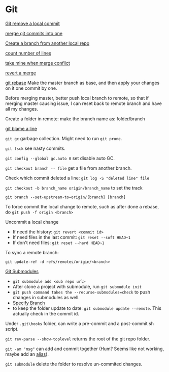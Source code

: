 # Git

[Git remove a local commit](http://stackoverflow.com/questions/5097456/throw-away-local-commits-in-git)

[merge git commits into one](http://gitready.com/advanced/2009/02/10/squashing-commits-with-rebase.html)

[Create a branch from another local repo](http://stackoverflow.com/questions/10603671/git-how-to-add-a-local-repo-and-treat-it-as-a-remote-one)

[count number of lines](http://stackoverflow.com/questions/26881441/can-you-get-the-number-of-lines-of-code-from-a-github-repository)

[take mine when merge conflict](https://stackoverflow.com/questions/914939/simple-tool-to-accept-theirs-or-accept-mine-on-a-whole-file-using-git)

[revert a merge](https://stackoverflow.com/questions/7099833/how-to-revert-a-merge-commit-thats-already-pushed-to-remote-branch)

[git rebase](https://git-scm.com/book/en/v2/Git-Branching-Rebasing)
Make the master branch as base, and then apply your changes on it one commit by one.

Before merging master, better push local branch to remote, so that if merging master causing issue, I can reset back to remote branch and have all my changes.

Create a folder in remote: make the branch name as: folder/branch

[git blame a line](https://stackoverflow.com/questions/13692072/git-blame-committed-line)

`git gc` garbage collection. Might need to run `git prune`.

`git fsck` see nasty commits.

`git config --global gc.auto 0` set disable auto GC.

`git checkout branch -- file` get a file from another branch.

Check which commit deleted a line: `git log -S "deleted line" file`

`git checkout -b branch_name origin/branch_name` to set the track

`git branch --set-upstream-to=origin/[branch] [branch]`

To force commit the local change to remote, such as after done a rebase, do `git push -f origin <branch>`

Uncommit a local change

- If need the history: `git revert <commit id>`
- If need files in the last commit: `git reset --soft HEAD~1`
- If don't need files: `git reset --hard HEAD~1`

To sync a remote branch:

`git update-ref -d refs/remotes/origin/<branch>`

[Git Submodules](https://git-scm.com/book/en/v2/Git-Tools-Submodules)

- `git submodule add <sub repo url>`
- After clone a project with submodule, run `git submodule init`
- `git push command takes the --recurse-submodules=check` to push changes in submodules as well.
- [Specify Branch](https://stackoverflow.com/questions/1777854/how-can-i-specify-a-branch-tag-when-adding-a-git-submodule#:~:text=git%20submodule%20add%20-b%20is%20not%20some%20magically,commit%20of%20a%20specified%20branch%20before%20populating%20it.)
- to keep the folder update to date: `git submodule update --remote`. This actually check in the commit id.

Under `.git\hooks` folder, can write a pre-commit and a post-commit sh script.

`git rev-parse --show-toplevel` returns the root of the git repo folder.

`git -am "msg"` can add and commit together (Hum? Seems like not working, maybe add an [alias](https://stackoverflow.com/questions/2419249/how-can-i-stage-and-commit-all-files-including-newly-added-files-using-a-singl)).

`git submodule` delete the folder to resolve un-commited changes.
